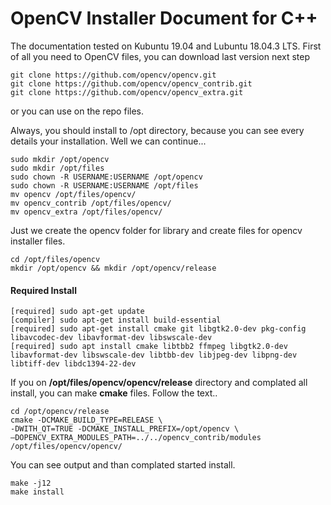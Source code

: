 # OpenCV Installer Document for C++

The documentation tested on Kubuntu 19.04 and Lubuntu 18.04.3 LTS.
First of all you need to OpenCV files, you can download last version next step
```
git clone https://github.com/opencv/opencv.git
git clone https://github.com/opencv/opencv_contrib.git
git clone https://github.com/opencv/opencv_extra.git
```
or you can use on the repo files.

Always, you should install to /opt directory, because you can see every details your installation. Well we can continue...
```
sudo mkdir /opt/opencv
sudo mkdir /opt/files
sudo chown -R USERNAME:USERNAME /opt/opencv
sudo chown -R USERNAME:USERNAME /opt/files
mv opencv /opt/files/opencv/
mv opencv_contrib /opt/files/opencv/
mv opencv_extra /opt/files/opencv/
```
Just we create the opencv folder for library and create files for opencv installer files.
```
cd /opt/files/opencv
mkdir /opt/opencv && mkdir /opt/opencv/release
```
#### Required Install
```
[required] sudo apt-get update
[compiler] sudo apt-get install build-essential
[required] sudo apt-get install cmake git libgtk2.0-dev pkg-config libavcodec-dev libavformat-dev libswscale-dev
[required] sudo apt install cmake libtbb2 ffmpeg libgtk2.0-dev libavformat-dev libswscale-dev libtbb-dev libjpeg-dev libpng-dev libtiff-dev libdc1394-22-dev
```
If you on **/opt/files/opencv/opencv/release** directory and complated all install, you can make **cmake** files. Follow the text..
```
cd /opt/opencv/release
cmake -DCMAKE_BUILD_TYPE=RELEASE \
-DWITH_QT=TRUE -DCMAKE_INSTALL_PREFIX=/opt/opencv \
–DOPENCV_EXTRA_MODULES_PATH=../../opencv_contrib/modules /opt/files/opencv/opencv/
```
You can see output and than complated started install.
```
make -j12
make install
```

